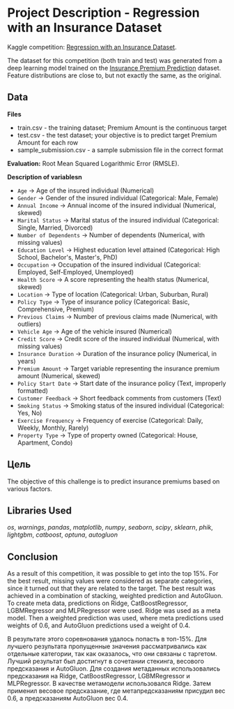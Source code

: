 # Project Description - Regression with an Insurance Dataset

Kaggle competition: [Regression with an Insurance Dataset](https://www.kaggle.com/competitions/playground-series-s4e12). 

The dataset for this competition (both train and test) was generated from a deep learning model trained on the [Insurance Premium Prediction](https://www.kaggle.com/datasets/schran/insurance-premium-prediction) dataset. Feature distributions are close to, but not exactly the same, as the original.

## Data

**Files**

- train.csv - the training dataset; Premium Amount is the continuous target
- test.csv - the test dataset; your objective is to predict target Premium Amount for each row
- sample_submission.csv - a sample submission file in the correct format

**Evaluation:**  Root Mean Squared Logarithmic Error (RMSLE).

**Description of variablesn**

- `Age` -> Age of the insured individual (Numerical)
- `Gender` -> Gender of the insured individual (Categorical: Male, Female)
- `Annual Income` -> Annual income of the insured individual (Numerical, skewed)
- `Marital Status` -> Marital status of the insured individual (Categorical: Single, Married, Divorced)
- `Number of Dependents` -> Number of dependents (Numerical, with missing values)
- `Education Level` -> Highest education level attained (Categorical: High School, Bachelor's, Master's, PhD)
- `Occupation` -> Occupation of the insured individual (Categorical: Employed, Self-Employed, Unemployed)
- `Health Score` -> A score representing the health status (Numerical, skewed)
- `Location` -> Type of location (Categorical: Urban, Suburban, Rural)
- `Policy Type` -> Type of insurance policy (Categorical: Basic, Comprehensive, Premium)
- `Previous Claims` -> Number of previous claims made (Numerical, with outliers)
- `Vehicle Age` -> Age of the vehicle insured (Numerical)
- `Credit Score` -> Credit score of the insured individual (Numerical, with missing values)
- `Insurance Duration` -> Duration of the insurance policy (Numerical, in years)
- `Premium Amount` -> Target variable representing the insurance premium amount (Numerical, skewed)
- `Policy Start Date` -> Start date of the insurance policy (Text, improperly formatted)
- `Customer Feedback` -> Short feedback comments from customers (Text)
- `Smoking Status` -> Smoking status of the insured individual (Categorical: Yes, No)
- `Exercise Frequency` -> Frequency of exercise (Categorical: Daily, Weekly, Monthly, Rarely)
- `Property Type` -> Type of property owned (Categorical: House, Apartment, Condo)

## Цель

The objective of this challenge is to predict insurance premiums based on various factors.

## Libraries Used

*os*, *warnings*, *pandas*, *matplotlib*, *numpy*, *seaborn*, *scipy*, *sklearn*, *phik*, *lightgbm*, *catboost*, *optuna*, *autogluon*

## Conclusion

As a result of this competition, it was possible to get into the top 15%. For the best result, missing values ​​were considered as separate categories, since it turned out that they are related to the target. The best result was achieved in a combination of stacking, weighted prediction and AutoGluon. To create meta data, predictions on Ridge, CatBoostRegressor, LGBMRegressor and MLPRegressor were used. Ridge was used as a meta model. Then a weighted prediction was used, where meta predictions used weights of 0.6, and AutoGluon predictions used a weight of 0.4.

В результате этого соревнования удалось попасть в топ-15%. Для лучшего результата пропущенные значения рассматривались как отдельные категории, так как оказалось, что они связаны с таргетом. Лучший результат был достигнут в сочетании стекинга, весового предсказания и AutoGluon. Для создания метаданных использовались предсказания на Ridge, CatBoostRegressor, LGBMRegressor и MLPRegressor. В качестве метамодели использовался Ridge. Затем применил весовое предсказание, где метапредсказаниям присудил вес 0.6, а предсказаниям AutoGluon вес 0.4.